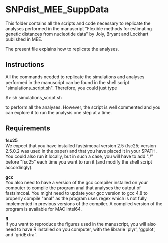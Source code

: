 SNPdist_MEE_SuppData
====================

This folder contains all the scripts and code necessary to replicate the analyses performed in the manuscript "Flexible methods for estimating genetic distances from nucleotide data" by Joly, Bryant and Lockhart published in MEE.

The present file explains how to replicate the analyses.


Instructions
------------

All the commands needed to replicate the simulations and analyses performed in the manuscript can be found in the shell script "simulations_script.sh". Therefore, you could just type 

$> sh simulations_script.sh

to perform all the analyses. However, the script is well commented and you can explore it to run the analysis one step at a time.


Requirements
------------

**fsc25**  
We expect that you have installed fastsimcoal version 2.5 (fsc25; version 2.5.0.2 was used in the paper) and that you have placed it in your $PATH. You could also run it locally, but in such a case, you will have to add "./" before "fsc25" each time you want to run it (and modify the shell script accordingly).

**gcc**  
You also need to have a version of the gcc compiler installed on your computer to compile the program anal that analyses the output of fastsimcoal. You might need to update your gcc version to gcc 4.8 to properly compile "anal" as the program uses regex which is not fully implemented in previous versions of the compiler. A compiled version of the program is available for MAC intel64.

**R**  
If you want to reproduce the figures used in the manuscript, you will also need to have R installed on you computer, with the librarie 'plyr', 'ggplot', and 'gridExtra'.
